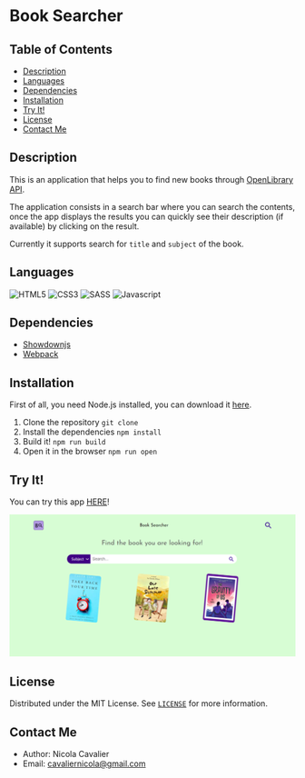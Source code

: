 # Book Searcher

## Table of Contents
* [Description](#description)
* [Languages](#languages)
* [Dependencies](#dependencies)
* [Installation](#installation)
* [Try It!](#try-it)
* [License](#license)
* [Contact Me](#contact-me)

## Description
This is an application that helps you to find new books through [OpenLibrary API](https://openlibrary.org/developers/api).

The application consists in a search bar where you can search the contents, once the app displays the results you can quickly see their description (if available) by clicking on the result.

Currently it supports search for `title` and `subject` of the book.

## Languages
![HTML5](https://img.shields.io/badge/html5-%23E34F26.svg?style=for-the-badge&logo=html5&logoColor=white) ![CSS3](https://img.shields.io/badge/css3-%231572B6.svg?style=for-the-badge&logo=css3&logoColor=white) ![SASS](https://img.shields.io/badge/SASS-hotpink.svg?style=for-the-badge&logo=SASS&logoColor=white) ![Javascript](https://img.shields.io/badge/JavaScript-323330?style=for-the-badge&logo=javascript&logoColor=F7DF1E) 

## Dependencies
* [Showdownjs](https://showdownjs.com/)
* [Webpack](https://webpack.js.org/)

## Installation
First of all, you need Node.js installed, you can download it [here](https://nodejs.org/it/download/).

1. Clone the repository
`git clone `
1. Install the dependencies
`npm install`
1. Build it!
`npm run build`
1. Open it in the browser
`npm run open` 

## Try It!
You can try this app [HERE](https://cheery-youtiao-ac82d3.netlify.app/)!

![App Preview](assets/img/photos/showcase.png)

## License
Distributed under the MIT License. See [`LICENSE`](LICENSE) for more information.

## Contact Me
* Author: Nicola Cavalier 
* Email: cavaliernicola@gmail.com

